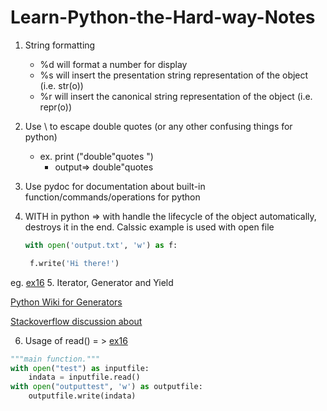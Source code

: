 # Learn-Python-the-Hard-way-Notes

1.  String formatting
    *  %d will format a number for display
    *  %s will insert the presentation string representation of the object (i.e. str(o))
    *  %r will insert the canonical string representation of the object (i.e. repr(o))
2. Use \ to escape double quotes (or any other confusing things for python)
    *  ex. print ("double\"quotes ")
       *  output=> double"quotes
3. Use pydoc for documentation about built-in function/commands/operations for python
4. WITH in python =>
with handle the lifecycle of the object automatically, destroys it in the end. Calssic example is used with open file

   ```python
   with open('output.txt', 'w') as f:

    f.write('Hi there!')
   ```
eg. [ex16](ex16.py)
5. Iterator, Generator and Yield

 [Python Wiki for Generators ](https://wiki.python.org/moin/Generators)
 
 [Stackoverflow discussion about ](http://stackoverflow.com/questions/231767/what-does-the-yield-keyword-do-in-python)

6.  Usage of read() = > [ex16]()
  ```python
  """main function."""
  with open("test") as inputfile:
      indata = inputfile.read()
  with open("outputtest", 'w') as outputfile:
      outputfile.write(indata)
  ```
